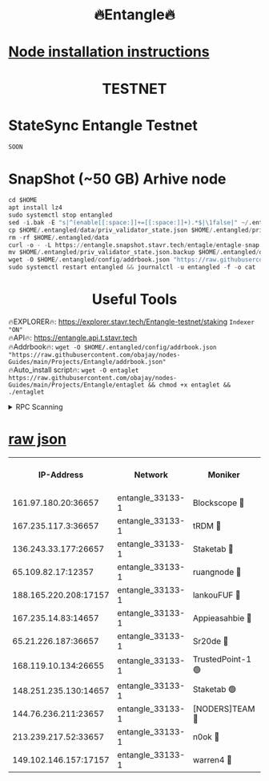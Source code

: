 <h1 align="center"> 🔥Entangle🔥</h1>

[Node installation instructions](https://github.com/obajay/nodes-Guides/tree/main/Projects/Entangle)
=

<h1 align="center"> TESTNET</h1>

# StateSync Entangle Testnet
```python
SOON
```
# SnapShot (~50 GB) Arhive node
```python
cd $HOME
apt install lz4
sudo systemctl stop entangled
sed -i.bak -E "s|^(enable[[:space:]]+=[[:space:]]+).*$|\1false|" ~/.entangled/config/config.toml
cp $HOME/.entangled/data/priv_validator_state.json $HOME/.entangled/priv_validator_state.json.backup
rm -rf $HOME/.entangled/data
curl -o - -L https://entangle.snapshot.stavr.tech/entagle/entagle-snap.tar.lz4 | lz4 -c -d - | tar -x -C $HOME/.entangled --strip-components 2
mv $HOME/.entangled/priv_validator_state.json.backup $HOME/.entangled/data/priv_validator_state.json
wget -O $HOME/.entangled/config/addrbook.json "https://raw.githubusercontent.com/obajay/nodes-Guides/main/Projects/Entangle/addrbook.json"
sudo systemctl restart entangled && journalctl -u entangled -f -o cat
```
 <h1 align="center"> Useful Tools</h1>
 
🔥EXPLORER🔥: https://explorer.stavr.tech/Entangle-testnet/staking        `Indexer "ON"` \
🔥API🔥:      https://entangle.api.t.stavr.tech \
🔥Addrbook🔥: ```wget -O $HOME/.entangled/config/addrbook.json "https://raw.githubusercontent.com/obajay/nodes-Guides/main/Projects/Entangle/addrbook.json"``` \
🔥Auto_install script🔥:  `wget -O entaglet https://raw.githubusercontent.com/obajay/nodes-Guides/main/Projects/Entangle/entaglet && chmod +x entaglet && ./entaglet`


<details>
<summary>RPC Scanning</summary>

<h2 align="center"> We scan nodes in real time every 4 hours. And we provide the final result of RPC endpoints.
We cannot influence the operation of these nodes in any way. </h2>


```python
If Voting Power is higher than 0 --> then the Node is a validator of the network and may be subject to attack and be a potential threat to the chain.
```
```python
We marked such validators with a red symbol
```

</details>

[raw json](https://rpc-check.entangt.stavr.tech/entangt/rpc-entangt-result.json)
=


<table><tr><th>IP-Address</th><th>Network</th><th>Moniker</th><th>Latest Block Height</th><th>Earliest Block Height</th><th>Catching Up</th><th>Tx Index</th><th>Voting Power</th><th>Scan Time</th></tr><tr><td>161.97.180.20:36657</td><td>entangle_33133-1</td><td>Blockscope 🔴</td><td>2422319</td><td>1</td><td>False</td><td>off</td><td>308449931365461</td><td>2024-02-29T22:30:06.994095780UTC</td></tr><tr><td>167.235.117.3:36657</td><td>entangle_33133-1</td><td>tRDM 🔴</td><td>2422322</td><td>1</td><td>False</td><td>on</td><td>204597561519959</td><td>2024-02-29T22:30:25.487584695UTC</td></tr><tr><td>136.243.33.177:26657</td><td>entangle_33133-1</td><td>Staketab 🔴</td><td>2422321</td><td>660001</td><td>False</td><td>on</td><td>172352180603976</td><td>2024-02-29T22:30:16.550768268UTC</td></tr><tr><td>65.109.82.17:12357</td><td>entangle_33133-1</td><td>ruangnode 🔴</td><td>2422319</td><td>1312001</td><td>False</td><td>off</td><td>538271112796167</td><td>2024-02-29T22:30:07.332836065UTC</td></tr><tr><td>188.165.220.208:17157</td><td>entangle_33133-1</td><td>lankouFUF 🔴</td><td>2422319</td><td>1910001</td><td>False</td><td>off</td><td>329884268305482</td><td>2024-02-29T22:30:07.586188812UTC</td></tr><tr><td>167.235.14.83:14657</td><td>entangle_33133-1</td><td>Appieasahbie 🔴</td><td>2422322</td><td>2042001</td><td>False</td><td>on</td><td>43264928706807559</td><td>2024-02-29T22:30:25.148025660UTC</td></tr><tr><td>65.21.226.187:36657</td><td>entangle_33133-1</td><td>Sr20de 🔴</td><td>2422319</td><td>2049001</td><td>False</td><td>off</td><td>28961881622749</td><td>2024-02-29T22:30:06.704667123UTC</td></tr><tr><td>168.119.10.134:26655</td><td>entangle_33133-1</td><td>TrustedPoint-1 🟢</td><td>2422322</td><td>2268001</td><td>False</td><td>off</td><td>0</td><td>2024-02-29T22:30:25.719472991UTC</td></tr><tr><td>148.251.235.130:14657</td><td>entangle_33133-1</td><td>Staketab 🟢</td><td>2422319</td><td>2272001</td><td>False</td><td>on</td><td>0</td><td>2024-02-29T22:30:06.392103655UTC</td></tr><tr><td>144.76.236.211:23657</td><td>entangle_33133-1</td><td>[NODERS]TEAM 🔴</td><td>2422320</td><td>2304001</td><td>False</td><td>off</td><td>26806995871289711</td><td>2024-02-29T22:30:14.277148466UTC</td></tr><tr><td>213.239.217.52:33657</td><td>entangle_33133-1</td><td>n0ok 🔴</td><td>2422321</td><td>2322321</td><td>False</td><td>off</td><td>46606218014587224</td><td>2024-02-29T22:30:20.844785727UTC</td></tr><tr><td>149.102.146.157:17157</td><td>entangle_33133-1</td><td>warren4 🔴</td><td>2422320</td><td>2327001</td><td>False</td><td>on</td><td>501286447967920</td><td>2024-02-29T22:30:14.037854488UTC</td></tr></table>

